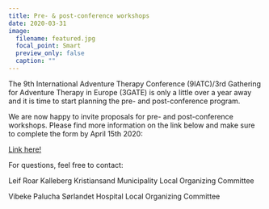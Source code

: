 ```yaml
---
title: Pre- & post-conference workshops
date: 2020-03-31
image:
  filename: featured.jpg
  focal_point: Smart
  preview_only: false
  caption: ""
---
```


<!--more-->

The 9th International Adventure Therapy Conference (9IATC)/3rd Gathering for Adventure Therapy in Europe (3GATE) is only a little over a year away and it is time to start planning the pre- and post-conference program.

We are now happy to invite proposals for pre- and post-conference workshops. Please find more information on the link below and make sure to complete the form by April 15th 2020:

[Link here!](https://9iatc.internationaladventuretherapy.org/calls/)

For questions, feel free to contact: 

Leif Roar Kalleberg 
Kristiansand Municipality
Local Organizing Committee

Vibeke Palucha
Sørlandet Hospital
Local Organizing Committee